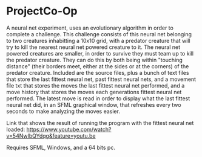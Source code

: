 # ProjectCo-Op

A neural net experiment, uses an evolutionary algorithm in order to complete a challenge. This challenge consists of 
this neural net belonging to two creatures inhabitting a 10x10 grid, with a predator creature that will try to kill the nearest 
neural net powered creature to it. The neural net powered creatures are smaller, in order to survive they must team up to kill
the predator creature. They can do this by both being within "touching distance" (their borders meet, either at the sides or at the corners)
of the predator creature. Included are the source files, plus a bunch of text files that store the last fittest neural net, past
fittest neural nets, and a movement file txt that stores the moves the last fittest neural net performed, and a move history that stores
the moves each generations fittest neural net performed. The latest move is read in order to display what the last fittest neural net
did, in an SFML graphical window, that refreshes every two seconds to make analyzing the moves easier.

Link that shows the result of running the program with the fittest neural net loaded:
https://www.youtube.com/watch?v=54NwIbQYdqg&feature=youtu.be

Requires SFML, Windows, and a 64 bits pc.


